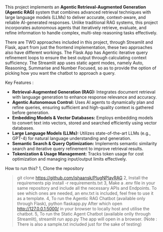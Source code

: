 This project implements an **Agentic Retrieval-Augmented Generation (Agentic RAG)** system that combines advanced retrieval techniques with large language models (LLMs) to deliver accurate, context-aware, and reliable AI-generated responses. Unlike traditional RAG systems, this project incorporates autonomous agents that iteratively retrieve, evaluate, and refine information to handle complex, multi-step reasoning tasks effectively.

There are TWO approaches included in this project, through Streamlit and Flask, apart from just the frontend implementation, these two approaches also have different workings. The Flask App has Agentic iterative query refinement loops to ensure the best output through calculating context sufficiency. The Streamlit app uses static agent modes, namely Auto, Reasoning, Summarise and Number Focused, so as to provide the option of picking how you want the chatbot to approach a query.

Key Features :
- **Retrieval-Augmented Generation (RAG):** Integrates document retrieval with language generation to enhance response relevance and accuracy.
- **Agentic Autonomous Control:** Uses AI agents to dynamically plan and refine queries, ensuring sufficient and high-quality context is gathered before generation.
- **Embedding Models & Vector Databases:** Employs embedding models to convert text into vectors, stored and searched efficiently using vector databases.
- **Large Language Models (LLMs):** Utilizes state-of-the-art LLMs (e.g., GPT-4) for natural language understanding and generation.
- **Semantic Search & Query Optimization:** Implements semantic similarity search and iterative query refinement to improve retrieval results.
- **Tokenization & Usage Management:** Tracks token usage for cost optimization and managing input/output limits effectively.

How to run this?
1, Clone the repository
>git clone https://github.com/ishaansk/PlugNPlayRAG
2, Install the requirements 
>pip install -r requirements.txt
3, Make a .env file in your same repository and include all the necessary APIs and Endpoints. To see which ones are needed, an env.txt is included, feel free to use it as a template.
4, To run the Agentic RAG Chatbot (available only through Flask),
>python flaskapp.py
After which open http://127.0.0.1:5000/ in your browser to locally host and utilise the chatbot.
5, To run the Static Agent Chatbot (available onlly through Streamlit), 
>streamlit run app.py
The app will open in a browser.
(Note : There is also a sample.txt included just for the sake of testing)